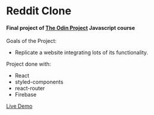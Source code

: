 # Reddit Clone

#### Final project of [The Odin Project](https://www.theodinproject.com/lessons/node-path-javascript-javascript-final-project) Javascript course

Goals of the Project:
- Replicate a website integrating lots of its functionality.

Project done with: 
- React
- styled-components
- react-router
- Firebase

[Live Demo](https://reddit-clone-ccda2.web.app/)
